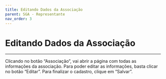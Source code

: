 ```yaml
---
title: Editando Dados da Associação
parent: SGA - Representante
nav_order: 3
---
```


# Editando Dados da Associação
---

 Clicando no botão “Associação”, vai abrir a página com todas as informações da associação. Para poder editar as informações, basta clicar no botão “Editar”. Para finalizar o cadastro, clique em “Salvar”.
